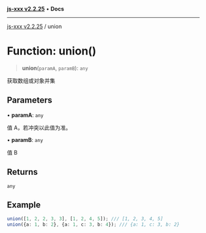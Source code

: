 [**js-xxx v2.2.25**](../README.md) • **Docs**

***

[js-xxx v2.2.25](../README.md) / union

# Function: union()

> **union**(`paramA`, `paramB`): `any`

获取数组或对象并集

## Parameters

• **paramA**: `any`

值 A，若冲突以此值为准。

• **paramB**: `any`

值 B

## Returns

`any`

## Example

```ts
union([1, 2, 2, 3, 3], [1, 2, 4, 5]); /// [1, 2, 3, 4, 5]
union({a: 1, b: 2}, {a: 1, c: 3, b: 4}); /// {a: 1, c: 3, b: 2}
```
